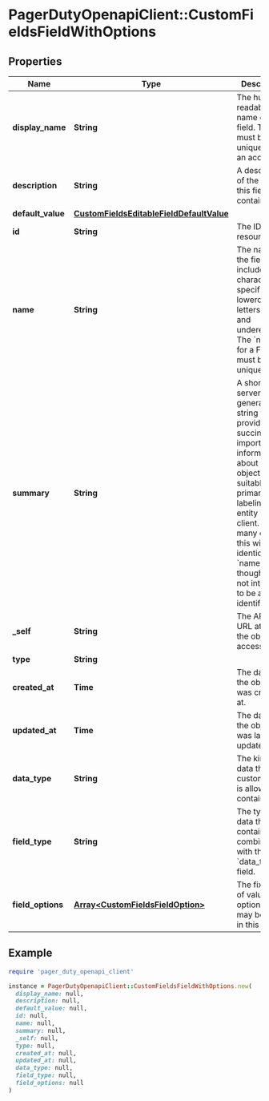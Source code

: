 # PagerDutyOpenapiClient::CustomFieldsFieldWithOptions

## Properties

| Name | Type | Description | Notes |
| ---- | ---- | ----------- | ----- |
| **display_name** | **String** | The human-readable name of the field. This must be unique across an account. |  |
| **description** | **String** | A description of the data this field contains. | [optional] |
| **default_value** | [**CustomFieldsEditableFieldDefaultValue**](CustomFieldsEditableFieldDefaultValue.md) |  | [optional] |
| **id** | **String** | The ID of the resource. | [readonly] |
| **name** | **String** | The name of the field. May include ASCII characters, specifically lowercase letters, digits, and underescores. The &#x60;name&#x60; for a Field must be unique. |  |
| **summary** | **String** | A short-form, server-generated string that provides succinct, important information about an object suitable for primary labeling of an entity in a client. In many cases, this will be identical to &#x60;name&#x60;, though it is not intended to be an identifier. | [readonly] |
| **_self** | **String** | The API show URL at which the object is accessible | [readonly] |
| **type** | **String** |  | [readonly] |
| **created_at** | **Time** | The date/time the object was created at. | [readonly] |
| **updated_at** | **Time** | The date/time the object was last updated. | [readonly] |
| **data_type** | **String** | The kind of data the custom field is allowed to contain. |  |
| **field_type** | **String** | The type of data this field contains. In combination with the &#x60;data_type&#x60; field. |  |
| **field_options** | [**Array&lt;CustomFieldsFieldOption&gt;**](CustomFieldsFieldOption.md) | The fixed list of value options that may be stored in this field. | [optional] |

## Example

```ruby
require 'pager_duty_openapi_client'

instance = PagerDutyOpenapiClient::CustomFieldsFieldWithOptions.new(
  display_name: null,
  description: null,
  default_value: null,
  id: null,
  name: null,
  summary: null,
  _self: null,
  type: null,
  created_at: null,
  updated_at: null,
  data_type: null,
  field_type: null,
  field_options: null
)
```

